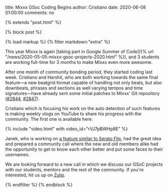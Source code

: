 title: Mixxx GSoc Coding Begins
author: Cristiano
date: 2020-06-08 01:00:00
comments: no

{% extends "post.html" %}

{% block post %}

{% load markup %}
{% filter markdown:"extra" %}

This year Mixxx is again [taking part in Google Summer of Code]({% url "/news/2020-05-05-mixxx-gsoc-projects-2020.html" %}), and 3 students are working full-time for 3 months to make Mixxx even more awesome.

After one month of community bonding period, they started coding last week. Cristiano and Harshit, who are both working towards the same final feature—a new beatgrid format capable of handling not only beats, but also downbeats, phrases and sections as well varying tempos and time signatures—have already sent some initial patches to Mixxx' Git repository ([#2844](https://github.com/mixxxdj/mixxx/pull/2844), [#2847](https://github.com/mixxxdj/mixxx/pull/2847)).

Cristiano which is focusing his work on the auto detection of such features is making weekly vlogs on YouTube to share his progress with the community. The first one is available here:

{% include "video.html" with video_id="rVJ7pBWHp8E" %}

Janek, who is working on [a feature similar to Serato Flip](https://www.mixxx.org/wiki/doku.php/mixxx_macros), had the great idea and prepared a community call where the new and old members alike had the opportunity to get to know each other better and put some faces to their usernames.

We are looking forward to a new call in which we discuss our GSoC projects with our students, mentors and the rest of the community.
If you're interested, hit us up on [Zulip](https://mixxx.zulipchat.com/).


{% endfilter %}
{% endblock %}
